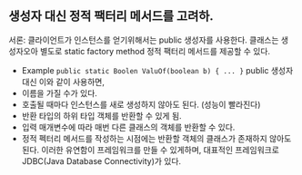 ## 생성자 대신 정적 팩터리 메서드를 고려하.

서론:
클라이언트가 인스턴스를 얻기위해서는 public 생성자를 사용한다.
클래스는 생성자오아 별도로 static factory method 정적 팩터리 메서드를 제공할 수 있다.
- Example
`public static Boolen ValuOf(boolean b) { ... }`
public 생성자 대신 이와 같이 사용하면,
- 이름을 가질 수가 있다.
- 호출될 때마다 인스턴스를 새로 생성하지 않아도 된다. (성능이 빨라진다)
- 반환 타입의 하위 타입 객체를 반환할 수 있게 됨.
- 입력 매개변수에 따라 매번 다른 클래스의 객체를 반환할 수 있다. 
- 정적 펙터리 메서드를 작성하는 시점에는 반환할 객체의 클래스가 존재하지 않아도 된다.
이러한 유연함이 프레임워크를 만들 수 있게하며, 대표적인 프레임워크로 JDBC(Java Database Connectivity)가 있다.
  
